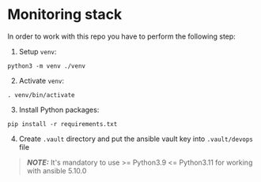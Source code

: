 # Monitoring stack

In order to work with this repo you have to perform the following step:

1. Setup `venv`:

```shell
python3 -m venv ./venv
```

2. Activate `venv`:

```shell
. venv/bin/activate
```

3. Install Python packages:

```shell
pip install -r requirements.txt
```

4. Create `.vault` directory and put the ansible vault key into `.vault/devops` file

> **_NOTE:_**  It's mandatory to use >= Python3.9 <= Python3.11 for working with ansible 5.10.0
